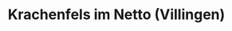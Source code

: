---
title: "Krachenfels im Netto (Villingen)"
url: /villingen-schwenningen/krachenfels-im-netto-villingen/
shop: Bäckerei
---